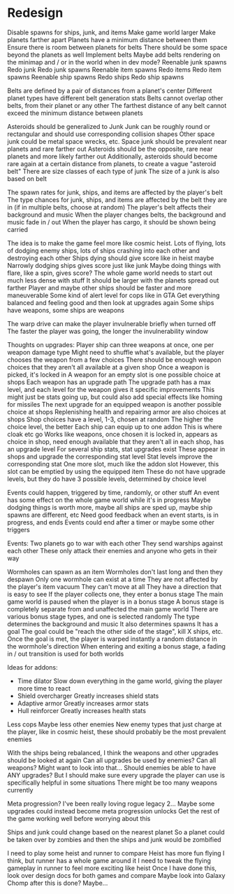 # Redesign

Disable spawns for ships, junk, and items
Make game world larger
Make planets farther apart
Planets have a minimum distance between them
Ensure there is room between planets for belts
There should be some space beyond the planets as well
Implement belts
Maybe add belts rendering on the minimap and / or in the world when in dev mode?
Reenable junk spawns
Redo junk
Redo junk spawns
Reenable item spawns
Redo items
Redo item spawns
Reenable ship spawns
Redo ships
Redo ship spawns

Belts are defined by a pair of distances from a planet's center
Different planet types have different belt generation stats
Belts cannot overlap other belts, from their planet or any other
The farthest distance of any belt cannot exceed the minimum distance between planets

Asteroids should be generalized to Junk
Junk can be roughly round or rectangular and should use corresponding collision shapes
Other space junk could be metal space wrecks, etc.
Space junk should be prevalent near planets and rare farther out
Asteroids should be the opposite, rare near planets and more likely farther out
Additionally, asteroids should become rare again at a certain distance from planets, to create a vague "asteroid belt"
There are size classes of each type of junk
The size of a junk is also based on belt

The spawn rates for junk, ships, and items are affected by the player's belt
The type chances for junk, ships, and items are affected by the belt they are in (if in multiple belts, choose at random)
The player's belt affects their background and music
When the player changes belts, the background and music fade in / out
When the player has cargo, it should be shown being carried















The idea is to make the game feel more like cosmic heist.
Lots of flying, lots of dodging enemy ships, lots of ships crashing into each other and destroying each other
Ships dying should give score like in heist maybe
Narrowly dodging ships gives score just like junk
Maybe doing things with flare, like a spin, gives score?
The whole game world needs to start out much less dense with stuff
It should be larger with the planets spread out farther
Player and maybe other ships should be faster and more maneuverable
Some kind of alert level for cops like in GTA
Get everything balanced and feeling good and then look at upgrades again
Some ships have weapons, some ships are weapons

The warp drive can make the player invulnerable briefly when turned off
The faster the player was going, the longer the invulnerability window

Thoughts on upgrades:
Player ship can three weapons at once, one per weapon damage type
Might need to shuffle what's available, but the player chooses the weapon from a few choices
There should be enough weapon choices that they aren't all available at a given shop
Once a weapon is picked, it's locked in
A weapon for an empty slot is one possible choice at shops
Each weapon has an upgrade path
The upgrade path has a max level, and each level for the weapon gives it specific improvements
This might just be stats going up, but could also add special effects like homing for missiles
The next upgrade for an equipped weapon is another possible choice at shops
Replenishing health and repairing armor are also choices at shops
Shop choices have a level, 1-3, chosen at random
The higher the choice level, the better
Each ship can equip up to one addon
This is where cloak etc go
Works like weapons, once chosen it is locked in, appears as choice in shop, need enough available that they aren't all
in each shop, has an upgrade level
For several ship stats, stat upgrades exist
These appear in shops and upgrade the corresponding stat level
Stat levels improve the corresponding stat
One more slot, much like the addon slot
However, this slot can be emptied by using the equipped item
These do not have upgrade levels, but they do have 3 possible levels, determined by choice level

Events could happen, triggered by time, randomly, or other stuff
An event has some effect on the whole game world while it's in progress
Maybe dodging things is worth more, maybe all ships are sped up, maybe ship spawns are different, etc
Need good feedback when an event starts, is in progress, and ends
Events could end after a timer or maybe some other triggers

Events:
Two planets go to war with each other
They send warships against each other
These only attack their enemies and anyone who gets in their way

Wormholes can spawn as an item
Wormholes don't last long and then they despawn
Only one wormhole can exist at a time
They are not affected by the player's item vacuum
They can't move at all
They have a direction that is easy to see
If the player collects one, they enter a bonus stage
The main game world is paused when the player is in a bonus stage
A bonus stage is completely separate from and unaffected the main game world
There are various bonus stage types, and one is selected randomly
The type determines the background and music
It also determines spawns
It has a goal
The goal could be "reach the other side of the stage",
kill X ships, etc.
Once the goal is met, the player is warped instantly a random distance in the wormhole's direction
When entering and exiting a bonus stage, a fading in / out transition is used for both worlds

Ideas for addons:
* Time dilator
Slow down everything in the game world, giving the player more time to react
* Shield overcharger
Greatly increases shield stats
* Adaptive armor
Greatly increases armor stats
* Hull reinforcer
Greatly increases health stats

Less cops
Maybe less other enemies
New enemy types that just charge at the player, like in cosmic heist, these should probably be the most prevalent
enemies

With the ships being rebalanced, I think the weapons and other upgrades should be looked at again
Can all upgrades be used by enemies?
Can all weapons?
Might want to look into that...
Should enemies be able to have ANY upgrades?
But I should make sure every upgrade the player can use is specifically helpful in some situations
There might be too many weapons currently

Meta progression? I've been really loving rogue legacy 2...
Maybe some upgrades could instead become meta progression unlocks
Get the rest of the game working well before worrying about this

Ships and junk could change based on the nearest planet
So a planet could be taken over by zombies and then the ships and junk would be zombified

I need to play some heist and runner to compare
Heist has more fun flying I think, but runner has a whole game around it
I need to tweak the flying gameplay in runner to feel more exciting like heist
Once I have done this, look over design docs for both games and compare
Maybe look into Galaxy Chomp after this is done? Maybe...
